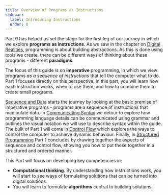 ```yaml
---
title: Overview of Programs as Instructions
sidebar:
  label: Introducing Instructions
  order: 0
---
```


Part 0 has helped us set the stage for the first leg of our journey in which we explore **programs as instructions**. As we saw in the chapter on [Digital Realities](../part-0-getting-started/1-digital-realities/0-overview.md), programming is about building abstractions. As this is done using tools we create, there can be different ways of thinking about these programs - different **paradigms**.

The focus of this guide is on **imperative** programming, in which we view programs *as a sequence of instructions* that tell the computer what to do. Part 1 focuses directly on this perspective. In this part, you will learn how each instruction works, when to use them, and how to combine them to create small programs.

[Sequence and Data](./1-sequence-and-data/0-overview.md) starts the journey by looking at the basic premise of imperative programs - programs are a sequence of instructions that manipulate data. In [Communicating Syntax](./2-communicating-syntax/0-overview.md) we detour to explore how programming language details can be communicated using grammar and outlines the visual notation we will use to describe syntax within the guide. The bulk of Part 1 will come in [Control Flow](./3-control-flow/0-overview.md) which explores the ways to control the computer to achieve dynamic behaviour. Finally, in [Structured Programming](./4-structured-programming/0-overview.md) Part 1 concludes by drawing together the aspects of sequence and control flow, showing you how to put these together in a structured and ordered manner.

This Part will focus on developing key competencies in:

- **Computational thinking**. By understanding how instructions work, you will start to see ways of formulating solutions that can be turned into digital solutions.
- You will learn to formulate **algorithms** central to building solutions.
